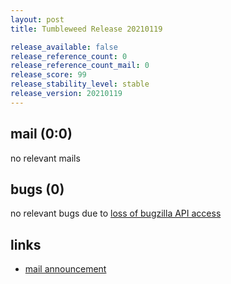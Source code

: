 ```yaml
---
layout: post
title: Tumbleweed Release 20210119

release_available: false
release_reference_count: 0
release_reference_count_mail: 0
release_score: 99
release_stability_level: stable
release_version: 20210119
---
```


## mail (0:0)

no relevant mails

## bugs (0)

<!--more-->

no relevant bugs due to [loss of bugzilla API access](https://bugzilla.opensuse.org/show_bug.cgi?id=1157722)



## links

- [mail announcement](https://github.com/boombatower/tumbleweed-review/issues/10)
